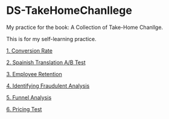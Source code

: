 # DS-TakeHomeChanllege
My practice for the book: A Collection of Take-Home Chanllge.

This is for my self-learning practice.

[1. Conversion Rate](https://github.com/Dyu622/DS-TakeHomeChanllege/blob/master/01.ConverationRate.ipynb) 

[2. Spainish Translation A/B Test](https://github.com/Dyu622/DS-TakeHomeChanllege/blob/master/02.SpanishTranslationABTest.ipynb)

[3. Employee Retention](https://github.com/Dyu622/DS-TakeHomeChanllege/blob/master/03.EmployeeRetention.ipynb)

[4. Identifying Fraudulent Analysis](https://github.com/Dyu622/DS-TakeHomeChanllege/blob/master/04.IdentifyingFraudulentActivities.ipynb)

[5. Funnel Analysis](https://github.com/Dyu622/DS-TakeHomeChanllege/blob/master/05.FunnelAnalysis.ipynb)

[6. Pricing Test](https://github.com/Dyu622/DS-TakeHomeChanllege/blob/master/06.PricingTest.ipynb)

